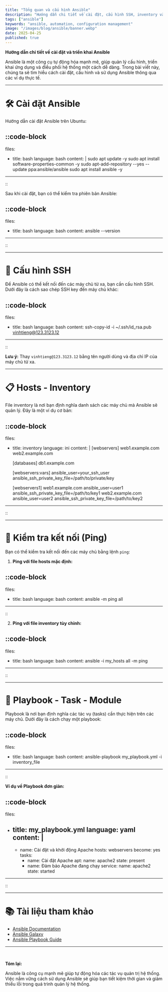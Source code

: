 ```yaml
---
title: "Tổng quan và cấu hình Ansible" 
description: "Hướng dẫn chi tiết về cài đặt, cấu hình SSH, inventory và sử dụng Playbook trong Ansible." 
tags: ["ansible"] 
keywords: "ansible, automation, configuration management"
image: "/images/blog/ansible/banner.webp" 
date: 2025-04-25 
published: true
---
```


**Hướng dẫn chi tiết về cài đặt và triển khai Ansible**

Ansible là một công cụ tự động hóa mạnh mẽ, giúp quản lý cấu hình, triển khai ứng dụng và điều phối hệ thống một cách dễ dàng. Trong bài viết này, chúng ta sẽ tìm hiểu cách cài đặt, cấu hình và sử dụng Ansible thông qua các ví dụ thực tế.

---

# 🛠️ Cài đặt Ansible

Hướng dẫn cài đặt Ansible trên Ubuntu:

::code-block
---
files:
  - title: bash
    language: bash
    content: |
      sudo apt update -y
      sudo apt install software-properties-common -y
      sudo apt-add-repository --yes --update ppa:ansible/ansible
      sudo apt install ansible -y
---
::

Sau khi cài đặt, bạn có thể kiểm tra phiên bản Ansible:

::code-block
---
files:
  - title: bash
    language: bash
    content: ansible --version
---
::

---

# 🔑 Cấu hình SSH

Để Ansible có thể kết nối đến các máy chủ từ xa, bạn cần cấu hình SSH. Dưới đây là cách sao chép SSH key đến máy chủ khác:

::code-block
---
files:
  - title: bash
    language: bash
    content: ssh-copy-id -i ~/.ssh/id_rsa.pub vinhtieng@123.3123.12
---
::

**Lưu ý:** Thay `vinhtieng@123.3123.12` bằng tên người dùng và địa chỉ IP của máy chủ từ xa.

---

# 📋 Hosts - Inventory

File inventory là nơi bạn định nghĩa danh sách các máy chủ mà Ansible sẽ quản lý. Đây là một ví dụ cơ bản:

::code-block
---
files:
  - title: inventory
    language: ini
    content: |
      [webservers]
      web1.example.com
      web2.example.com

      [databases]
      db1.example.com

      [webservers:vars]
      ansible_user=your_ssh_user
      ansible_ssh_private_key_file=/path/to/private/key

      [webservers1]
      web1.example.com ansible_user=user1 ansible_ssh_private_key_file=/path/to/key1
      web2.example.com ansible_user=user2 ansible_ssh_private_key_file=/path/to/key2
---
::

---

# 🏓 Kiểm tra kết nối (Ping)

Bạn có thể kiểm tra kết nối đến các máy chủ bằng lệnh `ping`:

1. **Ping với file hosts mặc định:**

::code-block
---
files:
  - title: bash
    language: bash
    content: ansible -m ping all
---
::

2. **Ping với file inventory tùy chỉnh:**

::code-block
---
files:
  - title: bash
    language: bash
    content: ansible -i my_hosts all -m ping
---
::

---

# 📜 Playbook - Task - Module

Playbook là nơi bạn định nghĩa các tác vụ (tasks) cần thực hiện trên các máy chủ. Dưới đây là cách chạy một playbook:

::code-block
---
files:
  - title: bash
    language: bash
    content: ansible-playbook my_playbook.yml -i inventory_file
---
::

**Ví dụ về Playbook đơn giản:**

::code-block
---
files:
  - title: my_playbook.yml
    language: yaml
    content: |
      ---
      - name: Cài đặt và khởi động Apache
        hosts: webservers
        become: yes
        tasks:
          - name: Cài đặt Apache
            apt:
              name: apache2
              state: present
          - name: Đảm bảo Apache đang chạy
            service:
              name: apache2
              state: started
---
::

---

# 📚 Tài liệu tham khảo

- [Ansible Documentation](https://docs.ansible.com/)
- [Ansible Galaxy](https://galaxy.ansible.com/)
- [Ansible Playbook Guide](https://docs.ansible.com/ansible/latest/user_guide/playbooks.html)

---

<br />

**Tóm lại:**

Ansible là công cụ mạnh mẽ giúp tự động hóa các tác vụ quản trị hệ thống. Việc nắm vững cách sử dụng Ansible sẽ giúp bạn tiết kiệm thời gian và giảm thiểu lỗi trong quá trình quản lý hệ thống.

